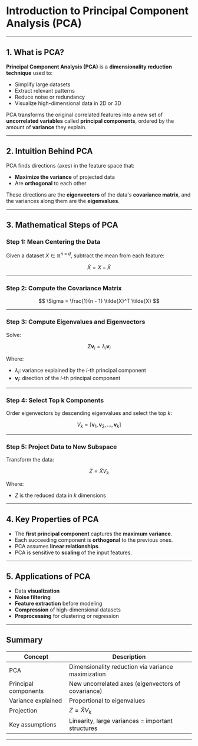 # **Introduction to Principal Component Analysis (PCA)**

---

## **1. What is PCA?**

**Principal Component Analysis (PCA)** is a **dimensionality reduction technique** used to:

* Simplify large datasets
* Extract relevant patterns
* Reduce noise or redundancy
* Visualize high-dimensional data in 2D or 3D

PCA transforms the original correlated features into a new set of **uncorrelated variables** called **principal components**, ordered by the amount of **variance** they explain.

---

## **2. Intuition Behind PCA**

PCA finds directions (axes) in the feature space that:

* **Maximize the variance** of projected data
* Are **orthogonal** to each other

These directions are the **eigenvectors** of the data's **covariance matrix**, and the variances along them are the **eigenvalues**.

---

## **3. Mathematical Steps of PCA**

### Step 1: Mean Centering the Data

Given a dataset $`X \in \mathbb{R}^{n \times d}`$, subtract the mean from each feature:

$$
\tilde{X} = X - \bar{X}
$$

---

### Step 2: Compute the Covariance Matrix

$$
\Sigma = \frac{1}{n - 1} \tilde{X}^T \tilde{X}
$$

---

### Step 3: Compute Eigenvalues and Eigenvectors

Solve:

$$
\Sigma \mathbf{v}_i = \lambda_i \mathbf{v}_i
$$

Where:

* $`\lambda_i`$: variance explained by the $`i`$-th principal component
* $`\mathbf{v}_i`$: direction of the $`i`$-th principal component

---

### Step 4: Select Top **k** Components

Order eigenvectors by descending eigenvalues and select the top $k$:

$$
V_k = [\mathbf{v}_1, \mathbf{v}_2, \ldots, \mathbf{v}_k]
$$

---

### Step 5: Project Data to New Subspace

Transform the data:

$$
Z = \tilde{X} V_k
$$

Where:

* $`Z`$ is the reduced data in $`k`$ dimensions

---

## **4. Key Properties of PCA**

* The **first principal component** captures the **maximum variance**.
* Each succeeding component is **orthogonal** to the previous ones.
* PCA assumes **linear relationships**.
* PCA is sensitive to **scaling** of the input features.

---

## **5. Applications of PCA**

* Data **visualization**
* **Noise filtering**
* **Feature extraction** before modeling
* **Compression** of high-dimensional datasets
* **Preprocessing** for clustering or regression

---

## Summary

| Concept              | Description                                        |
| -------------------- | -------------------------------------------------- |
| PCA                  | Dimensionality reduction via variance maximization |
| Principal components | New uncorrelated axes (eigenvectors of covariance) |
| Variance explained   | Proportional to eigenvalues                        |
| Projection           | $`Z = \tilde{X} V_k`$                                |
| Key assumptions      | Linearity, large variances = important structures  |

---
